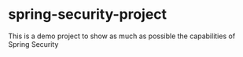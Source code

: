 # spring-security-project
This is a demo project to show as much as possible the capabilities of Spring Security

